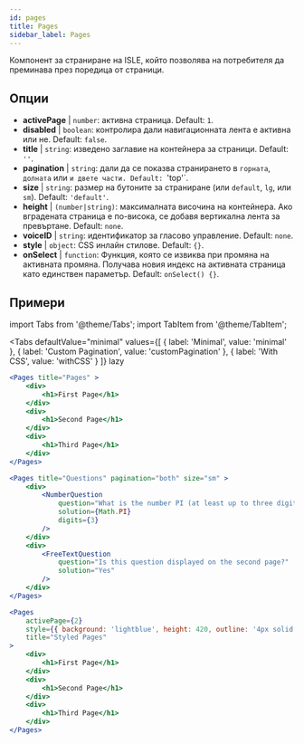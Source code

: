 ```yaml
---
id: pages 
title: Pages
sidebar_label: Pages
---
```


Компонент за страниране на ISLE, който позволява на потребителя да преминава през поредица от страници.

## Опции

* __activePage__ | `number`: активна страница. Default: `1`.
* __disabled__ | `boolean`: контролира дали навигационната лента е активна или не. Default: `false`.
* __title__ | `string`: изведено заглавие на контейнера за страници. Default: `''`.
* __pagination__ | `string`: дали да се показва странирането в `горната`, `долната` или `и двете части. Default: `'top'`.
* __size__ | `string`: размер на бутоните за страниране (или `default`, `lg`, или `sm`). Default: `'default'`.
* __height__ | `(number|string)`: максималната височина на контейнера. Ако вградената страница е по-висока, се добавя вертикална лента за превъртане. Default: `none`.
* __voiceID__ | `string`: идентификатор за гласово управление. Default: `none`.
* __style__ | `object`: CSS инлайн стилове. Default: `{}`.
* __onSelect__ | `function`: Функция, която се извиква при промяна на активната промяна. Получава новия индекс на активната страница като единствен параметър. Default: `onSelect() {}`.


## Примери

import Tabs from '@theme/Tabs';
import TabItem from '@theme/TabItem';

<Tabs
    defaultValue="minimal"
    values={[
        { label: 'Minimal', value: 'minimal' },
        { label: 'Custom Pagination', value: 'customPagination' },
        { label: 'With CSS', value: 'withCSS' }
    ]}
    lazy
>

<TabItem value="minimal">

```jsx live
<Pages title="Pages" >
    <div>
        <h1>First Page</h1>
    </div>
    <div>
        <h1>Second Page</h1>
    </div>
    <div>
        <h1>Third Page</h1>
    </div>
</Pages>
```

</TabItem>

<TabItem value="customPagination" >

```jsx live
<Pages title="Questions" pagination="both" size="sm" >
    <div>
        <NumberQuestion
            question="What is the number PI (at least up to three digits after the decimal point)?"
            solution={Math.PI}
            digits={3}
        />
    </div>
    <div>
        <FreeTextQuestion 
            question="Is this question displayed on the second page?"
            solution="Yes" 
        />
    </div>
</Pages>
```
</TabItem>

<TabItem value="withCSS">

```jsx live
<Pages 
    activePage={2}
    style={{ background: 'lightblue', height: 420, outline: '4px solid black' }} 
    title="Styled Pages"
>
    <div>
        <h1>First Page</h1>
    </div>
    <div>
        <h1>Second Page</h1>
    </div>
    <div>
        <h1>Third Page</h1>
    </div>
</Pages>
```

</TabItem>

</Tabs>

